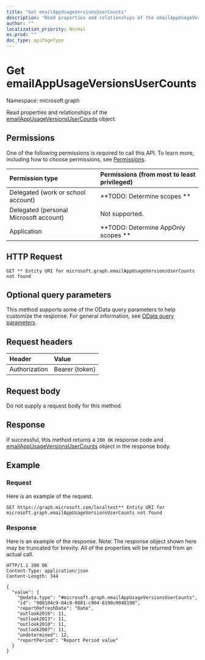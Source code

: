 ```yaml
---
title: "Get emailAppUsageVersionsUserCounts"
description: "Read properties and relationships of the emailAppUsageVersionsUserCounts object."
author: ""
localization_priority: Normal
ms.prod: ""
doc_type: apiPageType
---
```


# Get emailAppUsageVersionsUserCounts

Namespace: microsoft.graph

Read properties and relationships of the [emailAppUsageVersionsUserCounts](../resources/emailappusageversionsusercounts.md) object.

## Permissions
One of the following permissions is required to call this API. To learn more, including how to choose permissions, see [Permissions](/concepts/permissions-reference.md).

|Permission type|Permissions (from most to least privileged)|
|:---|:---|
|Delegated (work or school account)|**TODO: Determine scopes **|
|Delegated (personal Microsoft account)|Not supported.|
|Application|**TODO: Determine AppOnly scopes **|

## HTTP Request
<!-- {
  "blockType": "ignored"
}
-->
``` http
GET ** Entity URI for microsoft.graph.emailAppUsageVersionsUserCounts not found
```

## Optional query parameters
This method supports some of the OData query parameters to help customize the response. For general information, see [OData query parameters](/graph/query-parameters).

## Request headers
|Header|Value|
|:---|:---|
|Authorization|Bearer {token}|

## Request body
Do not supply a request body for this method.

## Response
If successful, this method returns a `200 OK` response code and [emailAppUsageVersionsUserCounts](../resources/emailappusageversionsusercounts.md) object in the response body.

## Example

### Request
Here is an example of the request.
<!-- {
  "blockType": "request",
  "name": "get_emailappusageversionsusercounts"
}
-->
``` http
GET https://graph.microsoft.com/localtest** Entity URI for microsoft.graph.emailAppUsageVersionsUserCounts not found
```

### Response
Here is an example of the response. Note: The response object shown here may be truncated for brevity. All of the properties will be returned from an actual call.
<!-- {
  "blockType": "response",
  "truncated": true,
  "@odata.type": "microsoft.graph.emailAppUsageVersionsUserCounts"
}
-->
``` http
HTTP/1.1 200 OK
Content-Type: application/json
Content-Length: 344

{
  "value": {
    "@odata.type": "#microsoft.graph.emailAppUsageVersionsUserCounts",
    "id": "908104c9-04c9-9081-c904-8190c9048190",
    "reportRefreshDate": "Date",
    "outlook2016": 11,
    "outlook2013": 11,
    "outlook2010": 11,
    "outlook2007": 11,
    "undetermined": 12,
    "reportPeriod": "Report Period value"
  }
}
```

